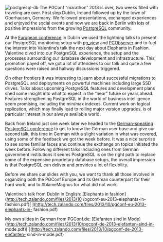 <!--
.. title: PGConf EU/DE 2013 recap and slides
.. slug: pgconf-2013-recap-and-slides
.. date: 2013-11-13 14:08:40
.. tags: Event,Events,Platform,PostgreSQL
.. author: ToDo
-->
![postgresql-db](/files/2013/11/postgresql-db-300x231.png) The PGConf
“marathon” 2013 is over, two weeks filled with traveling are over. First step
Dublin, Ireland followed up by the town of Oberhausen, Germany. We followed
presentations, exchanged experiences and enjoyed the social events and now we
are back in Berlin with lots of positive impressions from the growing
[PostgreSQL](http://www.postgresql.org) community.

At the [European conference](http://2013.pgconf.eu) in Dublin we used the lightning talks to
present our PostgreSQL monitoring setup with
[pg_view](http://github.com/zalando/pg_view) and
[PGObserver](http://zalando.github.io/PGObserver) and to fuel the interest
into Valentine’s talk the next day about Elephants in Fashion. Valentine dived
into our PostgreSQL experience, the setup and the processes surrounding our
database development and infrastructure. This promotion payed off, we got a
lot of attendees to our talk and quite a few questions were raised and hallway
discussions triggered.

  <!-- TEASER_END -->

On other frontiers it was interesting to learn about
successful migrations to PostgreSQL and deployments on powerful machines
including large SSD drives. Talks about upcoming PostgreSQL features and
development plans shed some insight into what to expect in the “near” future
or years ahead. Features strengthening PostgreSQL in the world of business
intelligence seem promising, including the min/max indexes. Current work on
logical replication, which may finally lead to rolling major version upgrades,
is of particular interest in our always available world.

Back from Ireland
just one week later we headed to the [German-speaking PostgreSQL
conference](http://2013.pgconf.de) to get to know the German user base and
give our second talk, this time in German with a slight variation in what was
covered, using some of the feedback we got the week before. It was a nice
surprise to see some familiar faces and continue the exchange on topics
initiated the week before. Following different talks including ones from
German government institutions it seems PostgreSQL is on the right path to
replace some of the expensive proprietary database setups, the overall
impression is that PostgreSQL can deliver and provides a lot of flexibility.

Before we share our slides with you, we want to thank all those involved in
organizing both the PGConf Europe and its German counterpart for their hard
work, and to #blameMagnus for what did not work.

Valentine’s talk from Dublin
in English: [Elephants in fashion](http://tech.zalando.com/files/2013/10
/pgconf-eu-2013-elephants-in-fashion.pdf)[
](http://tech.zalando.com/files/2013/10/pgconf-eu-2013-elephants-in-
fashion.pdf)

My own slides in German from PGConf.de: [Elefanten sind in
Mode](http://tech.zalando.com/files/2013/10/pgconf-de-2013-elefanten-sind-in-
mode.pdf)[ ](http://tech.zalando.com/files/2013/10/pgconf-de-2013-elefanten-
sind-in-mode.pdf)

